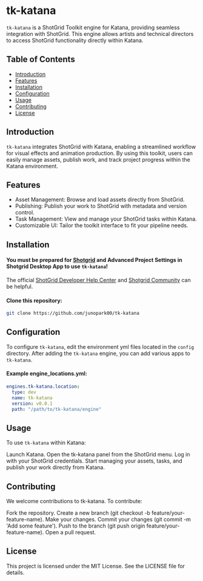# tk-katana

`tk-katana` is a ShotGrid Toolkit engine for Katana, providing seamless integration with ShotGrid. This engine allows artists and technical directors to access ShotGrid functionality directly within Katana.

## Table of Contents

- [Introduction](#introduction)
- [Features](#features)
- [Installation](#installation)
- [Configuration](#configuration)
- [Usage](#usage)
- [Contributing](#contributing)
- [License](#license)

## Introduction

`tk-katana` integrates ShotGrid with Katana, enabling a streamlined workflow for visual effects and animation production. By using this toolkit, users can easily manage assets, publish work, and track project progress within the Katana environment.

## Features

- Asset Management: Browse and load assets directly from ShotGrid.
- Publishing: Publish your work to ShotGrid with metadata and version control.
- Task Management: View and manage your ShotGrid tasks within Katana.
- Customizable UI: Tailor the toolkit interface to fit your pipeline needs.

## Installation

#### You must be prepared for [Shotgrid](https://shotgrid.autodesk.com/)  and Advanced Project Settings in Shotgrid Desktop App to use `tk-katana`!

The official [ShotGrid Developer Help Center](https://help.autodesk.com/view/SGDEV/ENU/) and [Shotgrid Community](https://community.shotgridsoftware.com/) can be helpful.

#### Clone this repository:
```sh
git clone https://github.com/junopark00/tk-katana
```

## Configuration
To configure `tk-katana`, edit the environment yml files located in the `config` directory.
After adding the `tk-katana` engine, you can add various apps to `tk-katana`.


#### Example engine_locations.yml:
```yaml
engines.tk-katana.location:
  type: dev
  name: tk-katana
  version: v0.0.1
  path: "/path/to/tk-katana/engine"
```
## Usage
To use `tk-katana` within Katana:

Launch Katana.
Open the tk-katana panel from the ShotGrid menu.
Log in with your ShotGrid credentials.
Start managing your assets, tasks, and publish your work directly from Katana.
## Contributing
We welcome contributions to tk-katana. To contribute:

Fork the repository.
Create a new branch (git checkout -b feature/your-feature-name).
Make your changes.
Commit your changes (git commit -m 'Add some feature').
Push to the branch (git push origin feature/your-feature-name).
Open a pull request.

## License
This project is licensed under the MIT License. See the LICENSE file for details.
